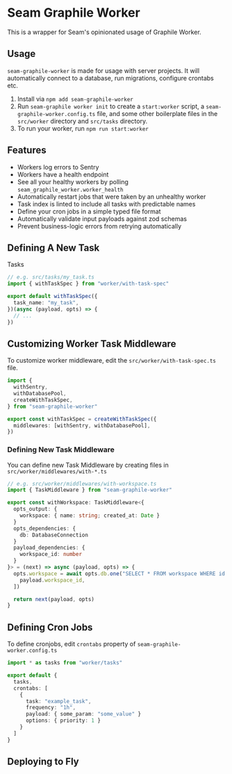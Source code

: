 # Seam Graphile Worker

This is a wrapper for Seam's opinionated usage of Graphile Worker.

## Usage

`seam-graphile-worker` is made for usage with server projects. It will automatically connect
to a database, run migrations, configure crontabs etc.

1. Install via `npm add seam-graphile-worker`
2. Run `seam-graphile worker init` to create a `start:worker` script, a
   `seam-graphile-worker.config.ts` file, and some other boilerplate files
   in the `src/worker` directory and `src/tasks` directory.
3. To run your worker, run `npm run start:worker`

## Features

- Workers log errors to Sentry
- Workers have a health endpoint
- See all your healthy workers by polling `seam_graphile_worker.worker_health`
- Automatically restart jobs that were taken by an unhealthy worker
- Task index is linted to include all tasks with predictable names
- Define your cron jobs in a simple typed file format
- Automatically validate input payloads against zod schemas
- Prevent business-logic errors from retrying automatically

## Defining A New Task

Tasks

```ts
// e.g. src/tasks/my_task.ts
import { withTaskSpec } from "worker/with-task-spec"

export default withTaskSpec({
  task_name: "my_task",
})(async (payload, opts) => {
  // ...
})
```

## Customizing Worker Task Middleware

To customize worker middleware, edit the `src/worker/with-task-spec.ts` file.

```ts
import {
  withSentry,
  withDatabasePool,
  createWithTaskSpec,
} from "seam-graphile-worker"

export const withTaskSpec = createWithTaskSpec({
  middlewares: [withSentry, withDatabasePool],
})
```

### Defining New Task Middleware

You can define new Task Middleware by creating files in `src/worker/middlewares/with-*.ts`

```ts
// e.g. src/worker/middlewares/with-workspace.ts
import { TaskMiddleware } from "seam-graphile-worker"

export const withWorkspace: TaskMiddleware<{
  opts_output: {
    workspace: { name: string; created_at: Date }
  }
  opts_dependencies: {
    db: DatabaseConnection
  }
  payload_dependencies: {
    workspace_id: number
  }
}> = (next) => async (payload, opts) => {
  opts.workspace = await opts.db.one("SELECT * FROM workspace WHERE id = $1", [
    payload.workspace_id,
  ])

  return next(payload, opts)
}
```

## Defining Cron Jobs

To define cronjobs, edit `crontabs` property of `seam-graphile-worker.config.ts`

```ts
import * as tasks from "worker/tasks"

export default {
  tasks,
  crontabs: [
    {
      task: "example_task",
      frequency: "1h",
      payload: { some_param: "some_value" }
      options: { priority: 1 }
    }
  ]
}
```

## Deploying to Fly
